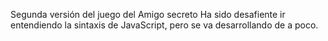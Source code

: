 Segunda versión del juego del Amigo secreto
Ha sido desafiente ir entendiendo la sintaxis de JavaScript,
pero se va desarrollando de a poco. 
